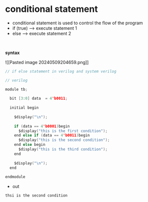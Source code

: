 # conditional statement 
- conditional statement is used to control the flow of the program
- if (true) --> execute statement 1
- else --> execute statement 2 
<br>

**syntax**
<br>

![[Pasted image 20240509204659.png]]

```c
// if else statement in verilog and system verilog

// verilog

module tb;
  
  bit [3:0] data  = 4'b0011;
  
  initial begin
    
    $display("\n");
    
    if (data == 4'b0001)begin
      $display("this is the first condition");
    end else if (data == 4'b0011)begin
      $display("this is the second condition");
    end else begin
      $display("this is the third condition");
    end
    
    $display("\n");
  end
  
endmodule
```
- out 
```txt
thsi is the second condition
```
